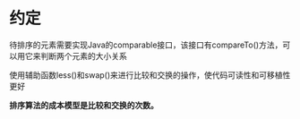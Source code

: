 # 约定

待排序的元素需要实现Java的comparable接口，该接口有compareTo()方法，可以用它来判断两个元素的大小关系

使用辅助函数less()和swap()来进行比较和交换的操作，使代码可读性和可移植性更好

**排序算法的成本模型是比较和交换的次数。**